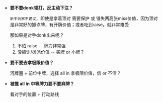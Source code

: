 
-   **要不要donk领打，反主动下注？**

	`新手玩家不建议`，即使是拿着顶对 需要保护 或 错失两高张miss价值，因为顶对是非常好的抓诈牌，有开牌价值；或者吃到raise，就非常难受
	
	那如果是对手donk出来呢？
	1.  不怕 raise -- 牌力非常强
	2.  没抓诈/摊派价值 -- 买牌 or 小牌？


-  **要不要去拿极限价值？**

	河牌圈 + 前位中牌，选择 all in 拿极限价值，信 or 不信？


-  **被推 all in 中等牌力要不要弃牌？**

	看对手的位置 + 行动路线